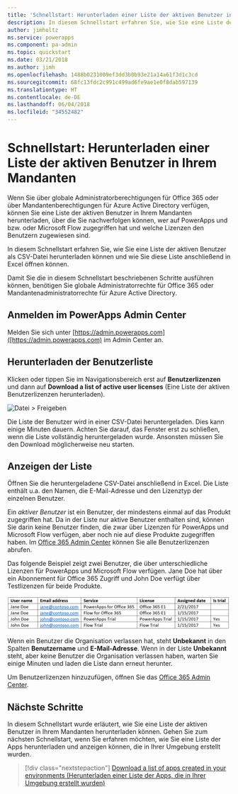 ```yaml
---
title: 'Schnellstart: Herunterladen einer Liste der aktiven Benutzer in Ihrem Mandanten | Microsoft-Dokumentation'
description: In diesem Schnellstart erfahren Sie, wie Sie eine Liste der aktiven Benutzer in Ihrem Mandanten herunterladen können.
author: jimholtz
ms.service: powerapps
ms.component: pa-admin
ms.topic: quickstart
ms.date: 03/21/2018
ms.author: jimh
ms.openlocfilehash: 1488b0231009ef3dd3b0b93e21a14a61f3d1c3cd
ms.sourcegitcommit: 68fc13fdc2c991c499ad6fe9ae1e0f8dab597139
ms.translationtype: HT
ms.contentlocale: de-DE
ms.lasthandoff: 06/04/2018
ms.locfileid: "34552482"
---
```

# <a name="quickstart-download-a-list-of-active-users-in-your-tenant"></a>Schnellstart: Herunterladen einer Liste der aktiven Benutzer in Ihrem Mandanten
Wenn Sie über globale Administratorberechtigungen für Office 365 oder über Mandantenberechtigungen für Azure Active Directory verfügen, können Sie eine Liste der aktiven Benutzer in Ihrem Mandanten herunterladen, über die Sie nachverfolgen können, wer auf PowerApps und bzw. oder Microsoft Flow zugegriffen hat und welche Lizenzen den Benutzern zugewiesen sind.

In diesem Schnellstart erfahren Sie, wie Sie eine Liste der aktiven Benutzer als CSV-Datei herunterladen können und wie Sie diese Liste anschließend in Excel öffnen können.

Damit Sie die in diesem Schnellstart beschriebenen Schritte ausführen können, benötigen Sie globale Administratorrechte für Office 365 oder Mandantenadministratorrechte für Azure Active Directory.

## <a name="sign-in-to-the-powerapps-admin-center"></a>Anmelden im PowerApps Admin Center
Melden Sie sich unter [https://admin.powerapps.com]([https://admin.powerapps.com) im Admin Center an.

## <a name="download-the-list-of-users"></a>Herunterladen der Benutzerliste
Klicken oder tippen Sie im Navigationsbereich erst auf **Benutzerlizenzen** und dann auf **Download a list of active user licenses** (Eine Liste der aktiven Benutzerlizenzen herunterladen).

![Datei > Freigeben](./media/admin-view-user-licenses/download-list.png)

Die Liste der Benutzer wird in einer CSV-Datei heruntergeladen. Dies kann einige Minuten dauern. Achten Sie darauf, das Fenster erst zu schließen, wenn die Liste vollständig heruntergeladen wurde. Ansonsten müssen Sie den Download möglicherweise neu starten.

## <a name="view-the-list"></a>Anzeigen der Liste
Öffnen Sie die heruntergeladene CSV-Datei anschließend in Excel. Die Liste enthält u.a. den Namen, die E-Mail-Adresse und den Lizenztyp der einzelnen Benutzer.

Ein *aktiver Benutzer* ist ein Benutzer, der mindestens einmal auf das Produkt zugegriffen hat. Da in der Liste nur aktive Benutzer enthalten sind, können Sie darin keine Benutzer finden, die zwar über Lizenzen für PowerApps und Microsoft Flow verfügen, aber noch nie auf diese Produkte zugegriffen haben. Im [Office 365 Admin Center](https://support.office.com/article/Assign-or-remove-licenses-for-Office-365-for-business-997596b5-4173-4627-b915-36abac6786dc) können Sie alle Benutzerlizenzen abrufen.

Das folgende Beispiel zeigt zwei Benutzer, die über unterschiedliche Lizenzen für PowerApps und Microsoft Flow verfügen. Jane Doe hat über ein Abonnement für Office 365 Zugriff und John Doe verfügt über Testlizenzen für beide Produkte.

![Datei > Freigeben](./media/admin-view-user-licenses/table2.png)

Wenn ein Benutzer die Organisation verlassen hat, steht **Unbekannt** in den Spalten **Benutzername** und **E-Mail-Adresse**. Wenn in der Liste **Unbekannt** steht, aber keine Benutzer die Organisation verlassen haben, warten Sie einige Minuten und laden die Liste dann erneut herunter.

Um Benutzerlizenzen hinzuzufügen, öffnen Sie das [Office 365 Admin Center](https://support.office.com/article/Assign-or-remove-licenses-for-Office-365-for-business-997596b5-4173-4627-b915-36abac6786dc).

## <a name="next-steps"></a>Nächste Schritte
In diesem Schnellstart wurde erläutert, wie Sie eine Liste der aktiven Benutzer in Ihrem Mandanten herunterladen können. Gehen Sie zum nächsten Schnellstart, wenn Sie erfahren möchten, wie Sie eine Liste der Apps herunterladen und anzeigen können, die in Ihrer Umgebung erstellt wurden.

> [!div class="nextstepaction"]
> [Download a list of apps created in your environments (Herunterladen einer Liste der Apps, die in Ihrer Umgebung erstellt wurden)](admin-view-apps.md)
